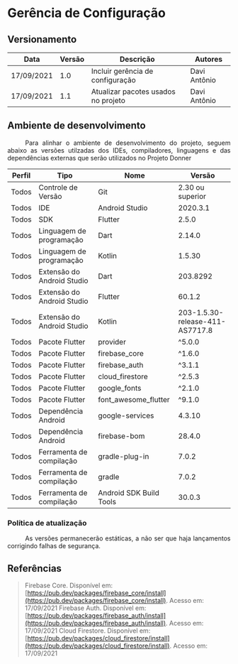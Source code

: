 # Gerência de Configuração

## Versionamento
| Data | Versão | Descrição | Autores |
| -------- | -------- | -------- | ---|
| 17/09/2021 | 1.0 | Incluir gerência de configuração | Davi Antônio |
| 17/09/2021 | 1.1 | Atualizar pacotes usados no projeto | Davi Antônio |

## Ambiente de desenvolvimento
<div style="text-indent: 40px; text-align: justify">
<p>
Para alinhar o ambiente de desenvolvimento do projeto, seguem abaixo as versões utilzadas dos IDEs, compiladores, linguagens e das dependências externas que serão utilizados no Projeto Donner
</p>
</div>

| Perfil | Tipo                       | Nome                    | Versão                          |
|--------|----------------------------|-------------------------|---------------------------------|
| Todos  | Controle de Versão         | Git                     | 2.30 ou superior                |
| Todos  | IDE                        | Android Studio          | 2020.3.1                        |
| Todos  | SDK                        | Flutter                 | 2.5.0                           |
| Todos  | Linguagem de programação   | Dart                    | 2.14.0                          |
| Todos  | Linguagem de programação   | Kotlin                  | 1.5.30                          |
| Todos  | Extensão do Android Studio | Dart                    | 203.8292                        |
| Todos  | Extensão do Android Studio | Flutter                 | 60.1.2                          |
| Todos  | Extensão do Android Studio | Kotlin                  | 203-1.5.30-release-411-AS7717.8 |
| Todos  | Pacote Flutter             | provider                | ^5.0.0                          |
| Todos  | Pacote Flutter             | firebase_core           | ^1.6.0                          |
| Todos  | Pacote Flutter             | firebase_auth           | ^3.1.1                          |
| Todos  | Pacote Flutter             | cloud_firestore         | ^2.5.3                          |
| Todos  | Pacote Flutter             | google_fonts            | ^2.1.0                          |
| Todos  | Pacote Flutter             | font_awesome_flutter    | ^9.1.0                          |
| Todos  | Dependência Android        | google-services         | 4.3.10                          |
| Todos  | Dependência Android        | firebase-bom            | 28.4.0                          |
| Todos  | Ferramenta de compilação   | gradle-plug-in          | 7.0.2                           |
| Todos  | Ferramenta de compilação   | gradle                  | 7.0.2                           |
| Todos  | Ferramenta de compilação   | Android SDK Build Tools | 30.0.3                          |

### Política de atualização
<div style="text-indent: 40px; text-align: justify">
<p>
As versões permanecerão estáticas, a não ser que haja lançamentos corrigindo falhas de segurança.
</p>
</div>

## Referências
> Firebase Core. Disponível em:
[https://pub.dev/packages/firebase_core/install](https://pub.dev/packages/firebase_core/install). Acesso em: 17/09/2021
> Firebase Auth. Disponível em:
[https://pub.dev/packages/firebase_auth/install](https://pub.dev/packages/firebase_auth/install). Acesso em: 17/09/2021
> Cloud Firestore. Disponível em:
[https://pub.dev/packages/cloud_firestore/install](https://pub.dev/packages/cloud_firestore/install). Acesso em: 17/09/2021
